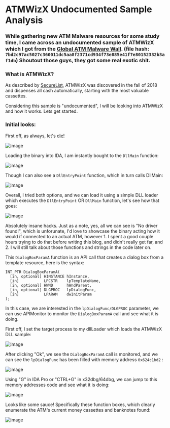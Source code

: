# ATMWizX Undocumented Sample Analysis

### While gathering new ATM Malware resources for some study time, I came across an undocumented sample of ATMWizX which I got from the [Global ATM Malware Wall](https://atm.cybercrime-tracker.net/index.php?x=stats). (file hash: `7bd2c97ac5027c360011dc5aa8f2371cd934f73e885e41f7e80152332b3af1db`) Shoutout those guys, they got some real exotic shit.

### What is ATMWizX?

As described by [SecureList](https://securelist.com/atm-pos-malware-landscape-2017-2019/96750/), ATMWizX was discovered in the fall of 2018 and dispenses all cash automatically, starting with the most valuable cassettes.

Considering this sample is "undocumented", I will be looking into ATMWizX and how it works. Lets get started.

### Initial looks:

First off, as always, let's [die!](https://github.com/horsicq/Detect-It-Easy)

![image](https://github.com/user-attachments/assets/fd660d2e-cbe3-419d-9b7f-cef9b879259a)

Loading the binary into IDA, I am instantly bought to the `DllMain` function:

![image](https://github.com/user-attachments/assets/97ad2c59-343b-4029-9acd-df5f8a67d46f)

Though I can also see a `DllEntryPoint` function, which in turn calls DllMain:

![image](https://github.com/user-attachments/assets/15197ca7-8c1a-4984-a001-7942bfc3aadc)

Overall, I tried both options, and we can load it using a simple DLL loader which executes the `DllEntryPoint` OR `DllMain` function, let's see how that goes:

![image](https://github.com/user-attachments/assets/a0f0f242-fe55-449f-92da-25a211025c28)

Absolutely insane hacks. Just as a note, yes, all we can see is "No driver found!", which is unforunate, I'd love to showcase the binary acting how it would if connected to an actual ATM, however 1. I spent a good couple hours trying to do that before writing this blog, and didn't really get far, and 2. I will still talk about those functions and strings in the code later on.

This `DialogBoxParamA` function is an API call that creates a dialog box from a template resource, here is the syntax:

```
INT_PTR DialogBoxParamA(
  [in, optional] HINSTANCE hInstance,
  [in]           LPCSTR    lpTemplateName,
  [in, optional] HWND      hWndParent,
  [in, optional] DLGPROC   lpDialogFunc,
  [in]           LPARAM    dwInitParam
);
```

In this case, we are interested in the `lpDialogFunc/DLGPROC` parameter, we can use APIMonitor to monitor the `DialogBoxParamA` call and see what it is doing.

First off, I set the target process to my dllLoader which loads the ATMWizX DLL sample:

![image](https://github.com/user-attachments/assets/10b263ed-7f5e-4959-83bd-89cc71bbba39)

After clicking "Ok", we see the `DialogBoxParamA` call is monitored, and we can see the `lpDialogFunc` has been filled with memory address `0x624c1bd2` :

![image](https://github.com/user-attachments/assets/ac9014cf-2994-47b8-bfec-e0fcda6884d5)

Using "G" in IDA Pro or "CTRL+G" in x32dbg/64dbg, we can jump to this memory addresses code and see what it is doing:

![image](https://github.com/user-attachments/assets/9b696007-3210-472a-8503-a981afd60579)

Looks like some sauce! Specifically these function boxes, which clearly enumerate the ATM's current money cassettes and banknotes found:

![image](https://github.com/user-attachments/assets/4afb7785-9bc8-4a26-802e-5c946dbe0a68)


